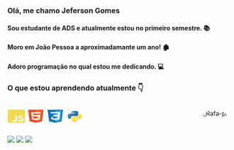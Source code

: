 ### Olá, me chamo Jeferson Gomes

#### Sou estudante de ADS e atualmente estou no primeiro semestre. 📚

#### Moro em João Pessoa a aproximadamante um ano! 🏚️

#### Adoro programação no qual estou me dedicando. 💻

### O que estou aprendendo atualmente 👇


<div style="display: inline_block"><br>
  <img align="center" alt="Rafa-Js" height="30" width="40" src="https://raw.githubusercontent.com/devicons/devicon/master/icons/javascript/javascript-plain.svg">
 
  <img align="center" alt="Rafa-HTML" height="30" width="40" src="https://raw.githubusercontent.com/devicons/devicon/master/icons/html5/html5-original.svg">
  <img align="center" alt="Rafa-CSS" height="30" width="40" src="https://raw.githubusercontent.com/devicons/devicon/master/icons/css3/css3-original.svg">
  <img align="center" alt="Rafa-Python" height="30" width="40" src="https://raw.githubusercontent.com/devicons/devicon/master/icons/python/python-original.svg">
 
  <img align="right" alt="Rafa-pic" height="150" style="border-radius:50px;" src="https://media1.giphy.com/media/bGgsc5mWoryfgKBx1u/200w.gif?cid=6c09b952nq2kipqcyzbcb4502rjd9o39of9l1xdlx7t569l5&ep=v1_gifs_search&rid=200w.gif&ct=g">
</div>
  
  ##
 
<div> 

  <a href="https://instagram.com/_jefersongt3_?igshid=OTk0YzhjMDVlZA==" target="_blank"><img src="https://img.shields.io/badge/-Instagram-%23E4405F?style=for-the-badge&logo=instagram&logoColor=white" target="_blank"></a>
  <a href="https://discord.gg/7sked7GZ" target="_blank"><img src="https://img.shields.io/badge/Discord-7289DA?style=for-the-badge&logo=discord&logoColor=white" target="_blank"></a> 
   <a href="https://www.linkedin.com/in/jefersongt3/" target="_blank"><img src="https://img.shields.io/badge/-LinkedIn-%230077B5?style=for-the-badge&logo=linkedin&logoColor=white" target="_blank"></a> 

</div>

